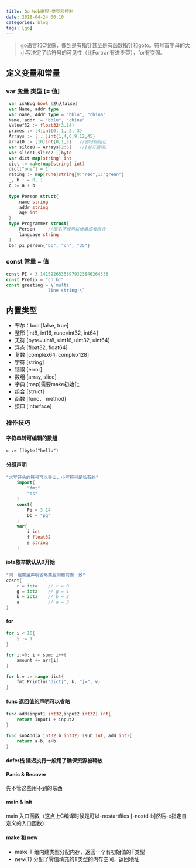 ```yaml
---
title: Go Web编程-类型和控制
date: 2018-04-24 00:10
categories: blog
tags: [go]
---
```


> go语言和C很像，像到是有指针甚至是有函数指针和goto。符号首字母的大小写决定了给符号的可见性（比Fortran有进步😇），for有变强。

## 定义变量和常量

###  var 变量 类型 [= 值]
```go
 var isABug bool (默认false)
 var Name, addr type
 var name, Addr type = "bblu", "china"
 Name, addr := "bblu", "china"
 Valuef32 := float32(3.14)
 primes := [4]int{0, 1, 2, 3}
 Arrays := [...]int{1,4,6,9,12,45}
 arra10 := [10]int{0,1,2}   //部分初始化
 var silce0 = Arrays[2:5]   //[前开后闭)
 var slice1,slice2 []byte
 var dict map[string] int
 dict := make(map[string] int)
 dict["one"] = 1
 rating := map[rune]string{0:"red",1:"green"}
 _, b : = 0, 1
 c := a + b 
 
 type Person struct{
     name string
     addr string
     age int
 }
 type Programmer struct{
     Person     //匿名字段可以继承或者组合
     language string
 }
 bar p1 person{"bb", "cn", "35"}
```
### const 常量 = 值
```go
const PI = 3.14159265358979323846264338
const Prefix = "cn_bj"
const greeting = \`multi   
                line string!\`
```
## 内置类型
- 布尔：bool[false, true]
- 整形 [int8, int16, rune=int32, int64]
- 无符 [byte=uint8, uint16, uint32, uint64]
- 浮点 [float32, float64]
- 复数 [complex64, complex128]
- 字符 [string]
- 错误 [error]
- 数组 [array, slice]
- 字典 [map]需要make初始化
- 组合 [struct]
- 函数 [func， method]
- 接口 [interface]


### 操作技巧
#### 字符串转可编辑的数组 
    c := []byte("hello")
#### 分组声明
```go
"大写开头的符号可以导出，小写符号是私有的"
    import{
        "fmt"
        "os"
    }
    const{
        Pi = 3.14
        Db = "pg"
    }
    var{
        i int
        f float32
        s string
    }
```
#### iota枚举默认从0开始
```go
"同一组常量声明省略类型则和前面一致"
cosnt{
    r = iota    // r = 0
    g = iota    // g = 1
    b = iota    // b = 2
    a           // a = 3
}

```
#### for
```go
for i < 10{
    i += 1
}

for i:=0; i < sum; i++{
    amount += arr[i]
}

for k,v := range dict{
    fmt.Println("dict[", k, "]=", v)
}

```

#### func 返回值的声明可以省略
```go
func add(input1 int32,input2 int32) int{
    return input1 + input2
}

func subAdd(a int32,b int32) (sub int, add int){
    return a-b, a+b
}
```
#### defer栈 延迟执行一般用了确保资源被释放

#### Panic & Recover
先不管这些用不到的东西

#### main & init
main 入口函数（这点上C编译时候是可以-nostartfiles [-nostdlib]然后-e指定自定义的入口函数）

#### make 和 new
- make T 给内建类型分配内存，返回一个有初始值的T类型
- new(T) 分配了零值填充的T类型的内存空间，返回地址